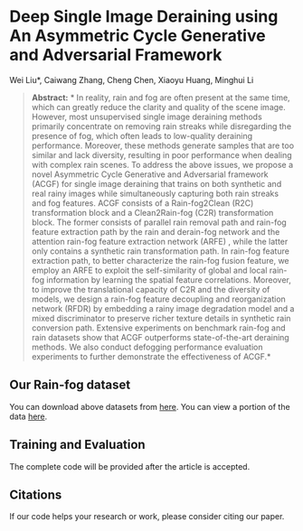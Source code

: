 # Deep Single Image Deraining using An Asymmetric Cycle Generative and Adversarial Framework
Wei Liu*, Caiwang Zhang,  Cheng Chen, Xiaoyu Huang, Minghui Li

> **Abstract:** * In reality, rain and fog are often present at the same time, which can greatly reduce the clarity and quality of the scene image.
However, most unsupervised single image deraining methods primarily concentrate on removing rain streaks while disregarding the presence of fog, which often leads to low-quality deraining performance. 
Moreover, these methods generate samples that are too similar and lack diversity, resulting in poor performance when dealing with complex rain scenes. 
To address the above issues, we propose a novel Asymmetric Cycle Generative and Adversarial framework (ACGF) for single image deraining that trains on both synthetic and real rainy images while simultaneously capturing both rain streaks and fog features. 
ACGF consists of a Rain-fog2Clean (R2C) transformation block and a Clean2Rain-fog (C2R) transformation block. 
The former consists of parallel rain removal path and rain-fog feature extraction path by the rain and derain-fog network and the attention rain-fog feature extraction network (ARFE) , while the latter only contains a synthetic rain transformation path.
In rain-fog feature extraction path, to better characterize the rain-fog fusion feature, we employ an ARFE to exploit the self-similarity of global and local rain-fog information by learning the spatial feature correlations. 
Moreover, to improve the translational capacity of C2R and the diversity of models, we design a rain-fog feature decoupling and reorganization network (RFDR) by embedding a rainy image degradation model and a mixed discriminator to preserve richer texture details in synthetic rain conversion path.
Extensive experiments on benchmark rain-fog and rain datasets show that ACGF outperforms state-of-the-art deraining methods. We also conduct defogging performance evaluation experiments to further demonstrate the effectiveness of ACGF.* 

## Our Rain-fog dataset
You can download above datasets from [here](https://github.com/hongwang01/Video-and-Single-Image-Deraining#datasets-and-discriptions).
You can view a portion of the data [here](https://github.com/hongwang01/Video-and-Single-Image-Deraining#datasets-and-discriptions).

## Training and Evaluation

The complete code will be provided after the article is accepted.

## Citations
If our code helps your research or work, please consider citing our paper.

